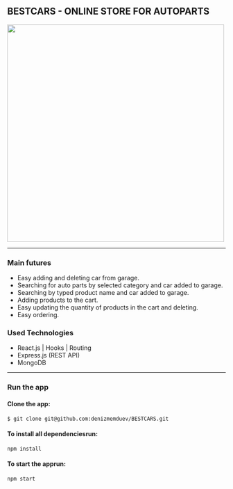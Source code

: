 ## BESTCARS - ONLINE STORE FOR AUTOPARTS



<img src="https://res.cloudinary.com/bestcar-bg/image/upload/v1637420109/Deniz%20Memduev/299-2996011_monitor-png-ipad-computer-monitors-software-jpg-computer_gwlh5v.png" width="500"  />
<hr/>
  

   
 ### Main futures

 -   Easy adding and deleting car from garage.
 -   Searching for auto parts by selected category and car added to garage.
 -   Searching by typed product name and  car added to garage.
 -   Adding products to the cart.
 -   Easy updating the quantity of products in the cart and deleting.
 -   Easy ordering.
 
### Used Technologies
  - React.js | Hooks | Routing  
  - Express.js (REST API)
  - MongoDB

  <hr/>
  
### Run the app 

#### Clone the app: 
  `$ git clone git@github.com:denizmemduev/BESTCARS.git`

#### To install all dependenciesrun: 
  `npm install`

#### To start the apprun: 
 `npm start`

